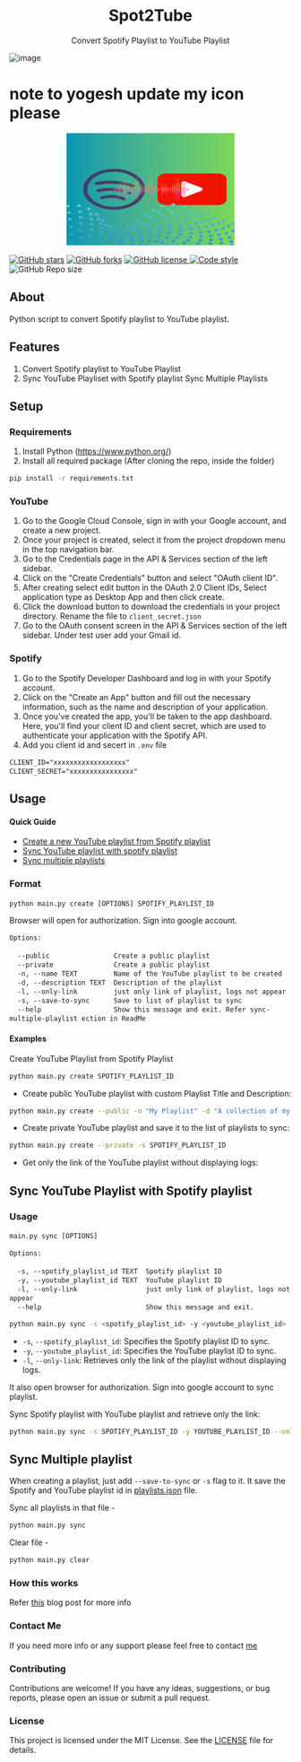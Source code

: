 <h1 align="center"> Spot2Tube </h1>

<p align="center">Convert Spotify Playlist to YouTube Playlist</p>

![image](https://github.com/Rexadev/spotify-playlist-to-youtube-playlist/assets/62152714/79e02f56-9405-4b69-84e1-9b73b190f6cf)

# note to yogesh update my icon please
<p align="center">
  <img src="./Icon.png" alt="logo"  width="300" height="200">
</p>

<p align="left">
    <a href="https://github.com/yogeshwaran01/spotify-playlist-to-youtube-playlist/stargazers"><img alt="GitHub stars" src="https://img.shields.io/github/stars/yogeshwaran01/spotify-playlist-to-youtube-playlist"></a>
    <a href="https://github.com/yogeshwaran01/spotify-playlist-to-youtube-playlist/network">
    <img alt="GitHub forks" src="https://img.shields.io/github/forks/yogeshwaran01/spotify-playlist-to-youtube-playlist"></a>
    <a href="https://github.com/yogeshwaran01/spotify-playlist-to-youtube-playlist/blob/master/LICENSE.txt">
    <img alt="GitHub license" src="https://img.shields.io/github/license/yogeshwaran01/spotify-playlist-to-youtube-playlist?color=blue"/>
    </a>
    <a href="https://github.com/psf/black">
    <img alt="Code style" src="https://img.shields.io/badge/codestyle-Black-blue"/>
    </a>
    <img alt="GitHub Repo size" src="https://img.shields.io/github/repo-size/yogeshwaran01/spotify-playlist-to-youtube-playlist"/>
</p>

## About

Python script to convert Spotify playlist to YouTube playlist.

## Features

1. Convert Spotify playlist to YouTube Playlist
2. Sync YouTube Playliset with Spotify playlist
    Sync Multiple Playlists

## Setup

### Requirements

1. Install Python (https://www.python.org/)
2. Install all required package (After cloning the repo, inside the folder)

```bash
pip install -r requirements.txt
```

### YouTube

1. Go to the Google Cloud Console, sign in with your Google account, and create a new project.
2. Once your project is created, select it from the project dropdown menu in the top navigation bar.
3. Go to the Credentials page in the API & Services section of the left sidebar.
4. Click on the "Create Credentials" button and select "OAuth client ID".
5. After creating select edit button in the OAuth 2.0 Client IDs, Select application type as Desktop App and then click create.
6. Click the download button to download the credentials in your project directory. Rename the file to `client_secret.json`
7. Go to the OAuth consent screen in the API & Services section of the left sidebar. Under test user add your Gmail id.

### Spotify
   
1. Go to the Spotify Developer Dashboard and log in with your Spotify account.
2. Click on the "Create an App" button and fill out the necessary information, such as the name and description of your application.
3. Once you've created the app, you'll be taken to the app dashboard. Here, you'll find your client ID and client secret, which are used to authenticate your application with the Spotify API.
4. Add you client id and secert in `.env` file

```env
CLIENT_ID="xxxxxxxxxxxxxxxxxx"
CLIENT_SECRET="xxxxxxxxxxxxxxxx"
```
## Usage

#### Quick Guide

- [Create a new YouTube playlist from Spotify playlist](#create-a-youtube-playlist-from-spotify-playlist)
- [Sync YouTube playlist with spotify playlist](#sync-your-youtube-playlist-with-your-spotify-playlist)
- [Sync multiple playlists](#sync-multiple-playlist)

### Format

```txt
python main.py create [OPTIONS] SPOTIFY_PLAYLIST_ID

```
Browser will open for authorization. Sign into google account.

```
Options:

  --public                Create a public playlist
  --private               Create a public playlist
  -n, --name TEXT         Name of the YouTube playlist to be created
  -d, --description TEXT  Description of the playlist
  -l, --only-link         just only link of playlist, logs not appear
  -s, --save-to-sync      Save to list of playlist to sync
  --help                  Show this message and exit. Refer sync-multiple-playlist ection in ReadMe
```

#### Examples

Create YouTube Playlist from Spotify Playlist

```bash
python main.py create SPOTIFY_PLAYLIST_ID
```

- Create public YouTube playlist with custom Playlist Title and Description:

```bash
python main.py create --public -n "My Playlist" -d "A collection of my favorite songs" SPOTIFY_PLAYLIST_ID
```

- Create private YouTube playlist and save it to the list of playlists to sync:

```bash
python main.py create --private -s SPOTIFY_PLAYLIST_ID
```

- Get only the link of the YouTube playlist without displaying logs:

## Sync YouTube Playlist with Spotify playlist

### Usage

```txt
main.py sync [OPTIONS]
```

```
Options:

  -s, --spotify_playlist_id TEXT  Spotify playlist ID
  -y, --youtube_playlist_id TEXT  YouTube playlist ID
  -l, --only-link                 just only link of playlist, logs not appear
  --help                          Show this message and exit.
```

```bash
python main.py sync -s <spotify_playlist_id> -y <youtube_playlist_id>
```

- `-s`, `--spotify_playlist_id`: Specifies the Spotify playlist ID to sync.
- `-y`, `--youtube_playlist_id`: Specifies the YouTube playlist ID to sync.
- `-l`, `--only-link`: Retrieves only the link of the playlist without displaying logs.

It also open browser for authorization. Sign into google account to sync playlist.

Sync Spotify playlist with YouTube playlist and retrieve only the link:

```bash
python main.py sync -s SPOTIFY_PLAYLIST_ID -y YOUTUBE_PLAYLIST_ID --only-link
```

## Sync Multiple playlist

When creating a playlist, just add `--save-to-sync` or `-s` flag to it. It save the Spotify and YouTube playlist id in [playlists.json](https://github.com/yogeshwaran01/spotify-playlist-to-youtube-playlist/blob/master/playlists.json) file.

Sync all playlists in that file -

```bash
python main.py sync
```
Clear file -

```bash
python main.py clear
```

### How this works

Refer [this](https://dev.to/yogeshwaran01/from-spotify-to-youtube-how-i-built-a-python-script-to-convert-playlists-2h89) blog post for more info

### Contact Me

If you need more info or any support please feel free to contact [me](mailto:yogeshin247@gmail.com)

### Contributing

Contributions are welcome! If you have any ideas, suggestions, or bug reports, please open an issue or submit a pull request.

### License

This project is licensed under the MIT License. See the [LICENSE](https://github.com/yogeshwaran01/spotify-playlist-to-youtube-playlist/blob/master/LICENSE) file for details.
